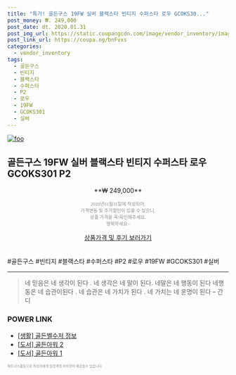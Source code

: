 ```yaml
--- 
title: "특가! 골든구스 19FW 실버 블랙스타 빈티지 수퍼스타 로우 GCOKS30..." 
post_money: ₩. 249,000 
post_date: dt. 2020.01.31 
post_img_url: https://static.coupangcdn.com/image/vendor_inventory/images/2016/10/09/15/9/cab6b166-94c1-4f7f-8ba7-4bf2d03a78c6.jpg 
post_link_url: https://coupa.ng/bnFvxs 
categories: 
  - vendor_inventory 
tags: 
  - 골든구스 
  - 빈티지 
  - 블랙스타 
  - 수퍼스타 
  - P2 
  - 로우 
  - 19FW 
  - GCOKS301 
  - 실버 
--- 
```

[![foo](https://static.coupangcdn.com/image/vendor_inventory/images/2016/10/09/15/9/cab6b166-94c1-4f7f-8ba7-4bf2d03a78c6.jpg)](https://coupa.ng/bnFvxs) 

## 골든구스 19FW 실버 블랙스타 빈티지 수퍼스타 로우 GCOKS301 P2 
<p style="text-align: center;">**₩ 249,000**</p> 
<p style="text-align: center;"><span style="color: #898c8f; font-family: Georgia,Times,serif; font-size: 0.75em;">2020년01월31일에 작성되어, <br>가격변동 및 추가할인이 있을 수 있으니,<br> 상품 가격을 꼭!확인해주세요.<br>행복하세요~</span> 
</p>	 
<div markdown="0" style="text-align: center;"><a href="https://coupa.ng/bnFvxs" class="btn btn--success">상품가격 및 후기 보러가기</a></div> 
<br><br> 
  #골든구스 #빈티지 #블랙스타 #수퍼스타 #P2 #로우 #19FW #GCOKS301 #실버 
<hr> 

> 네 믿음은 네 생각이 된다 . 네 생각은  네 말이 된다. 네말은 네 행동이 된다 네행동은 네 습관이된다 . 네 습관은 네 가치가 된다 . 네 가치는 네 운명이 된다 – 간디 


### POWER LINK

* <a href="https://blog.naver.com/fasyy4321/221764977043" target="_blank"> [생활] 골든벨수저 정보 </a>
* <a href="https://blog.naver.com/santokki14/221781393928" target="_blank">[도서] 골든아워 2</a>
* <a href="https://blog.naver.com/santokki14/221776386589" target="_blank">[도서] 골든아워 1</a>

<span style="color: #898c8f; font-family: Georgia,Times,serif; font-size: 0.55em;">파트너스활동으로 작성자에게 일정액의 커미션이 제공될수 있습니다.</span> 
